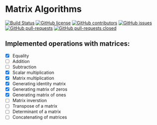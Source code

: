 # Matrix Algorithms
[![Build Status](https://api.travis-ci.com/TomaszWychocki/MatrixAlgorithms.svg?branch=main)](https://travis-ci.org/TomaszWychocki/MatrixAlgorithms)
[![GitHub license](https://img.shields.io/github/license/TomaszWychocki/MatrixAlgorithms.svg)](https://github.com/TomaszWychocki/MatrixAlgorithms/blob/master/LICENSE)
[![GitHub contributors](https://img.shields.io/github/contributors/TomaszWychocki/MatrixAlgorithms.svg)](https://GitHub.com/TomaszWychocki/MatrixAlgorithms/graphs/contributors/)
[![GitHub issues](https://img.shields.io/github/issues/TomaszWychocki/MatrixAlgorithms.svg)](https://GitHub.com/TomaszWychocki/MatrixAlgorithms/issues/)
[![GitHub pull-requests](https://img.shields.io/github/issues-pr/TomaszWychocki/MatrixAlgorithms.svg)](https://GitHub.com/TomaszWychocki/MatrixAlgorithms/pull/)
[![GitHub pull-requests closed](https://img.shields.io/github/issues-pr-closed/TomaszWychocki/MatrixAlgorithms.svg)](https://GitHub.com/TomaszWychocki/MatrixAlgorithms/pull/)

## Implemented operations with matrices:
- [x] Equality
- [ ] Addition
- [ ] Subtraction
- [x] Scalar multiplication
- [x] Matrix multiplication
- [x] Generating identity matrix
- [x] Generating matrix of zeros
- [x] Generating matrix of ones
- [ ] Matrix inverstion
- [ ] Transpose of a matrix
- [ ] Determinant of a matrix
- [ ] Concatenating of matrices
